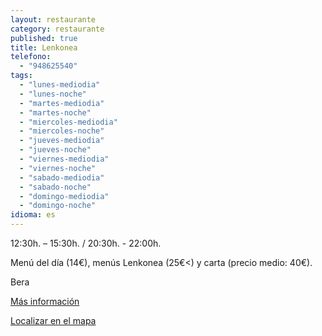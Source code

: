 ```yaml
---
layout: restaurante
category: restaurante
published: true
title: Lenkonea
telefono: 
  - "948625540"
tags: 
  - "lunes-mediodia"
  - "lunes-noche"
  - "martes-mediodia"
  - "martes-noche"
  - "miercoles-mediodia"
  - "miercoles-noche"
  - "jueves-mediodia"
  - "jueves-noche"
  - "viernes-mediodia"
  - "viernes-noche"
  - "sabado-mediodia"
  - "sabado-noche"
  - "domingo-mediodia"
  - "domingo-noche"
idioma: es
---
```


12:30h. – 15:30h. / 20:30h. - 22:00h.

Menú del día (14€), menús Lenkonea (25€<) y carta (precio medio: 40€).

Bera

[Más información](http://www.consorciobertiz.org/consorcio/dondecomer/restaurantes/bera-es-0-175/restaurante-lenkonea-hotel-churrut.html)

[Localizar en el mapa](https://maps.google.es/maps?q=lenkonea&amp;hl=es&amp;ll=43.320182,-1.685028&amp;spn=0.32521,0.617294&amp;sll=43.113641,-1.682539&amp;sspn=0.020395,0.038581&amp;t=h&amp;hq=lenkonea&amp;z=11&amp;iwloc=A "Restaurante Lenkonea")
